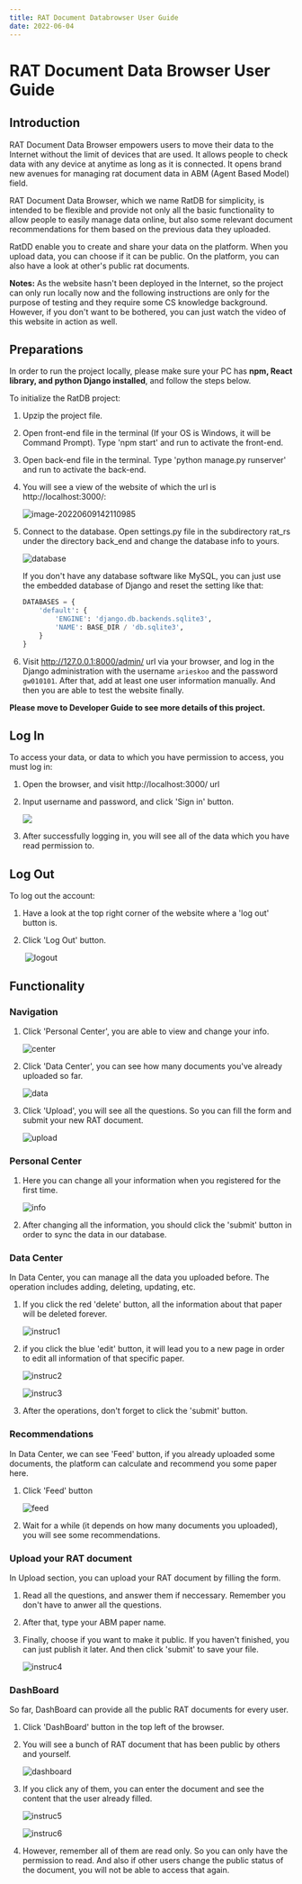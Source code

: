 ```yaml
---
title: RAT Document Databrowser User Guide
date: 2022-06-04
---
```


# RAT Document Data Browser User Guide

## Introduction

RAT Document Data Browser empowers users to move their data to the Internet without the limit of devices that are used. It allows people to check data with any device at anytime as long as it is connected. It opens brand new avenues for managing rat document data in ABM (Agent Based Model) field.

RAT Document Data Browser, which we name RatDB for simplicity, is intended to be flexible and provide not only all the basic functionality to allow people to easily manage data online, but also some relevant document  recommendations for them based on the previous data they uploaded.

RatDD enable you to create and share your data on the platform. When you upload data, you can choose if it can be public. On the platform, you can also have a look at other's public rat documents.



**Notes:** As the website hasn't been deployed in the Internet, so the project can only run locally now and the following instructions are only for the purpose of testing and they require some CS knowledge background. However, if you don't want to be bothered, you can just watch the video of this website in action as well. 

## Preparations

In order to run the project locally, please make sure your PC has **npm, React library, and python Django installed**, and follow the steps below.

To initialize the RatDB project:

1. Upzip the project file.

2. Open front-end file in the terminal (If your OS is Windows, it will be Command Prompt). Type 'npm start' and run to activate the front-end.

3. Open back-end file in the terminal. Type 'python manage.py runserver' and run to activate the back-end.

4. You will see a view of the website of which the url is http://localhost:3000/: 

   ![image-20220609142110985](./pic/SignUp.jpg)

5. Connect to the database. Open settings.py file in the subdirectory rat_rs under the directory back_end and change the database info to yours. 

   ![database](./pic/database.jpg)

   If you don't have any database software like MySQL, you can just use the embedded database of Django and reset the setting like that: 

   ```python
   DATABASES = {
       'default': {
           'ENGINE': 'django.db.backends.sqlite3',
           'NAME': BASE_DIR / 'db.sqlite3',
       }
   }
   ```

6. Visit http://127.0.0.1:8000/admin/ url via your browser, and log in the Django administration with the username `arieskoo` and the password `gw010101`. After that, add at least one user information manually. And then you are able to test the website finally. 

**Please move to Developer Guide to see more details of this project.**

## Log In

To access your data, or data to which you have permission to access, you must log in:

1. Open the browser, and visit http://localhost:3000/ url

2. Input username and password, and click 'Sign in' button.

   <img src="./pic/Login.jpg" />

3. After successfully logging in, you will see all of the data which you have read permission to.

## Log Out

To log out the account:

1. Have a look at the top right corner of the website where a 'log out' button is. 

2. Click 'Log Out' button.

   ​	![logout](./pic/logout.jpg)

## Functionality

### Navigation

1. Click 'Personal Center', you are able to view and change your info.

   ![center](./pic/userCenter.jpg)

2. Click 'Data Center', you can see how many documents you've already uploaded so far.

   ![data](./pic/dataCenter.jpg)

3. Click 'Upload', you will see all the questions. So you can fill the form and submit your new RAT document.

   ![upload](./pic/Upload.jpg)

### Personal Center

1. Here you can change all your information when you registered for the first time.

   ![info](./pic/info.jpg)

2. After changing all the information, you should click the 'submit' button in order to sync the data in our database.

### Data Center

In Data Center, you can manage all the data you uploaded before. The operation includes adding, deleting, updating, etc. 

1. If you click the red 'delete' button, all the information about that paper will be deleted forever.

   ![instruc1](./pic/instruc1.jpg)

2. if you click the blue 'edit' button, it will lead you to a new page in order to edit all information of that specific paper.

   ![instruc2](./pic/instruc2.jpg)

   ![instruc3](./pic/instruc3.jpg)

3. After the operations, don't forget to click the 'submit' button.

### Recommendations

In Data Center, we can see 'Feed' button, if you already uploaded some documents, the platform can calculate and recommend you some paper here.

1. Click 'Feed' button

   ![feed](./pic/feed.jpg)

2. Wait for a while (it depends on how many documents you uploaded), you will see some recommendations.

   

   

### Upload your RAT document

In Upload section, you can upload your RAT document by filling the form.

1. Read all the questions, and answer them if neccessary. Remember you don't have to anwer all the questions.

2. After that, type your ABM paper name.

3. Finally, choose if you want to make it public. If you haven't finished, you can just publish it later. And then click 'submit' to save your file.

   ![instruc4](./pic/instruc4.jpg)

### DashBoard

So far, DashBoard can provide all the public RAT documents for every user. 

1. Click 'DashBoard' button in the top left of the browser.

2. You will see a bunch of RAT document that has been public by others and yourself.

   ![dashboard](./pic/Dashboard.jpg)

3. If you click any of them, you can enter the document and see the content that the user already filled.

   ![instruc5](./pic/instruc5.jpg)

   ![instruc6](./pic/instruc6.jpg)

4. However, remember all of them are read only. So you can only have the permission to read. And also if other users change the public status of the document, you will not be able to access that again.
